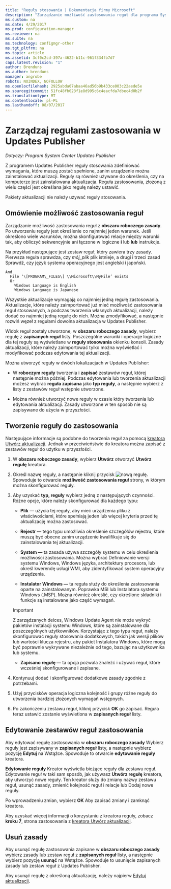 ```yaml
---
title: "Reguły stosowania | Dokumentacja firmy Microsoft"
description: "Zarządzanie możliwość zastosowania reguł dla programu System Center Updates Publisher"
ms.custom: na
ms.date: 4/29/2017
ms.prod: configuration-manager
ms.reviewer: na
ms.suite: na
ms.technology: configmgr-other
ms.tgt_pltfrm: na
ms.topic: article
ms.assetid: 3cf0c2cd-397a-4622-b11c-961f334fb7d7
caps.latest.revision: "1"
author: Brenduns
ms.author: brenduns
manager: angrobe
robots: NOINDEX, NOFOLLOW
ms.openlocfilehash: 2925abda07abaa46ad56b9b433ce003c22aede5e
ms.sourcegitcommit: 51fc48fb023f1e8d995c6c4eacfda7dbec4d0b2f
ms.translationtype: MT
ms.contentlocale: pl-PL
ms.lasthandoff: 08/07/2017
---
```

# <a name="manage-applicability-rules-in-updates-publisher"></a>Zarządzaj regułami zastosowania w Updates Publisher

*Dotyczy: Program System Center Updates Publisher*

Z programem Updates Publisher reguły stosowania zdefiniować wymagania, które muszą zostać spełnione, zanim urządzenie można zainstalować aktualizacji. Reguły są również używane do określenia, czy na komputerze jest zainstalowana aktualizacja. Reguła zastosowania, złożoną z wielu części jest określana jako regułę należy ustawić.

Pakiety aktualizacji nie należy używać reguły stosowania.

## <a name="overview-of-applicability-rules"></a>Omówienie możliwość zastosowania reguł
Zarządzanie możliwość zastosowania reguł z **obszaru roboczego zasady**. Po utworzeniu reguły jest określenie co najmniej jeden warunek. Jeśli określono wiele warunków, można skonfigurować relacje między warunki tak, aby obliczyć sekwencyjnie ani łączone w logiczne **i** lub **lub** instrukcje.

Na przykład następujące jest zestaw reguł, który zawiera trzy zasady. Pierwsza reguła sprawdza, czy *mój_plik* plik istnieje, a drugi i trzeci zasad Sprawdź, czy język systemu operacyjnego jest angielski i japoński.

    And  
      File ‘\[PROGRAM\_FILES\] \\Microsoft\\MyFile’ exists  
      Or  
        Windows Language is English   
        Windows Language is Japanese

Wszystkie aktualizacje wymagają co najmniej jedną regułę zastosowania. Aktualizacje, które należy zaimportować już mieć możliwość zastosowania reguł stosowanych, a podczas tworzenia własnych aktualizacji, należy dodać co najmniej jedną regułę do nich. Można zmodyfikować, a następnie rozwiń węzeł z regułami dowolna aktualizacja w Updates Publisher.

Widok reguł zostały utworzone, w **obszaru roboczego zasady**, wybierz regułę z **zapisanych reguł** listy. Poszczególne warunki i operacje logiczne dla tej reguły są wyświetlane w **reguły stosowania** okienku konsoli. Zasady aktualizacji, które należy zaimportować tylko można wyświetlać i modyfikować podczas edytowania tej aktualizacji.

Można utworzyć reguły w dwóch lokalizacjach w Updates Publisher:

-   W **roboczym reguły** tworzenia i **zapisać** zestawów reguł, której następnie można później. Podczas edytowania lub tworzenia aktualizacji możesz wybrać **reguła zapisana** jako **typ reguły**, a następnie wybierz z listy z zestawów reguł wstępnie utworzone.

-   Można również utworzyć nowe reguły w czasie który tworzenia lub edytowania aktualizacji. Zasady utworzone w ten sposób nie są zapisywane do użycia w przyszłości.

## <a name="create-applicability-rule"></a>Tworzenie reguły do zastosowania
Następujące informacje są podobne do tworzenia reguł za pomocą [kreatora Utwórz aktualizacji](/sccm/sum/tools/create-updates-with-updates-publisher#the-create-update-wizard). Jednak w przeciwieństwie do kreatora można zapisać z zestawów reguł do użytku w przyszłości.

1.  W **obszaru roboczego zasady**, wybierz **Utwórz** otworzyć **Utwórz regułę** kreatora.

2.  Określ nazwę reguły, a następnie kliknij przycisk ![nową regułę](media/newrule.png). Spowoduje to otwarcie **możliwość zastosowania reguł** strony, w którym można skonfigurować reguły.

3.  Aby uzyskać **typ, reguły** wybierz jedną z następujących czynności. Różne opcje, które należy skonfigurować dla każdego typu:

    -   **Plik** — użycia tej reguły, aby mieć urządzenia pliku z właściwościami, które spełniają jeden lub więcej kryteria przed tę aktualizację można zastosować.

    -   **Rejestr —** tego typu umożliwia określenie szczegółów rejestru, które muszą być obecne zanim urządzenie kwalifikuje się do zainstalowania tej aktualizacji.

    -   **System —** ta zasada używa szczegóły systemu w celu określenia możliwości zastosowania. Można wybrać Definiowanie wersji systemu Windows, Windows języka, architektury procesora, lub określ kwerendę usługi WMI, aby zidentyfikować system operacyjny urządzenia.

    -   **Instalator Windows —** ta reguła służy do określenia zastosowania oparte na zainstalowanym. Poprawka MSI lub Instalatora systemu Windows (.MSP). Można również określić, czy określone składniki i funkcje są instalowane jako część wymagań.

       > [!IMPORTANT]   
       > Z zarządzanych deices, Windows Update Agent nie może wykryć pakietów instalacji systemu Windows, które są zainstalowane dla poszczególnych użytkowników. Korzystając z tego typu reguł, należy skonfigurować reguły stosowania dodatkowych, takich jak wersji plików lub wartości klucza rejestru, aby pakiet Instalatora Windows, które mogą być poprawnie wykrywane niezależnie od tego, bazując na użytkownika lub systemu.

    -   **Zapisano regułę —** ta opcja pozwala znaleźć i używać reguł, które wcześniej skonfigurowane i zapisane.

4.  Kontynuuj dodać i skonfigurować dodatkowe zasady zgodnie z potrzebami.

5.  Użyj przycisków operacja logiczna kolejność i grupy różne reguły do utworzenia bardziej złożonych wymagań wstępnych.

6.  Po zakończeniu zestawu reguł, kliknij przycisk **OK** go zapisać. Reguła teraz ustawić zostanie wyświetlona w **zapisanych reguł** listy.

## <a name="edit-applicability-rule-sets"></a>Edytowanie zestawów reguł zastosowania
Aby edytować regułę zastosowania w **obszaru roboczego zasady** Wybierz reguły jest zapisywany w **zapisanych reguł** listy, a następnie wybierz pozycję **Edytuj** na Wstążce. Spowoduje to otwarcie **edytowanie reguły** kreatora.

**Edytowanie reguły** Kreator wyświetla bieżące reguły dla zestawu reguł. Edytowanie reguł w taki sam sposób, jak używasz **Utwórz regułę** kreatora, aby utworzyć nowe reguły. Ten kreator służy do zmiany nazwy zestawu reguł, usunąć zasady, zmienić kolejność reguł i relacje lub Dodaj nowe reguły.

Po wprowadzeniu zmian, wybierz **OK** Aby zapisać zmiany i zamknąć kreatora.

Aby uzyskać więcej informacji o korzystaniu z kreatora reguły, zobacz **kroku 7**, strona zastosowania z [kreatora Utwórz aktualizacji](/sccm/sum/tools/create-updates-with-updates-publisher#the-create-update-wizard).

## <a name="delete-applicability-rules"></a>Usuń zasady
Aby usunąć regułę zastosowania zapisane w **obszaru roboczego zasady** wybierz zasady lub zestaw reguł z **zapisanych reguł** listy, a następnie wybierz pozycję **usunąć** na Wstążce. Spowoduje to usunięcie zapisanych zasady lub zestaw reguł z Updates Publisher.

Aby usunąć regułę z określoną aktualizację, należy najpierw [Edytuj aktualizacji](/sccm/sum/tools/manage-updates-with-updates-publisher#edit-updates-and-bundles).
